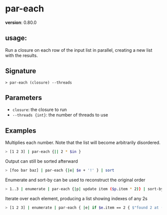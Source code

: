 # par-each

**version**: 0.80.0

## **usage**:

Run a closure on each row of the input list in parallel, creating a new list with the results.

## Signature

`> par-each (closure) --threads`

## Parameters

- `closure`: the closure to run
- `--threads {int}`: the number of threads to use

## Examples

Multiplies each number. Note that the list will become arbitrarily disordered.

```bash
> [1 2 3] | par-each {|| 2 * $in }
```

Output can still be sorted afterward

```bash
> [foo bar baz] | par-each {|e| $e + '!' } | sort
```

Enumerate and sort-by can be used to reconstruct the original order

```bash
> 1..3 | enumerate | par-each {|p| update item ($p.item * 2)} | sort-by item | get item
```

Iterate over each element, producing a list showing indexes of any 2s

```bash
> [1 2 3] | enumerate | par-each { |e| if $e.item == 2 { $"found 2 at ($e.index)!"} }
```
